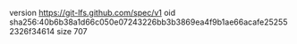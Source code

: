 version https://git-lfs.github.com/spec/v1
oid sha256:40b6b38a1d66c050e07243226bb3b3869ea4f9b1ae66acafe252552326f34614
size 707
